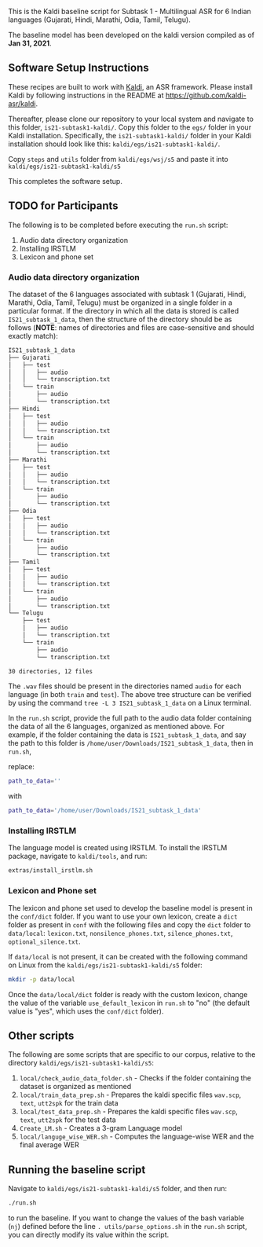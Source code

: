 
This is the Kaldi baseline script for Subtask 1 - Multilingual ASR for 6 Indian languages (Gujarati, Hindi, Marathi, Odia, Tamil, Telugu).

The baseline model has been developed on the kaldi version compiled as of __Jan 31, 2021__.

## Software Setup Instructions
These recipes are built to work with [Kaldi](https://github.com/kaldi-asr/kaldi), an ASR framework. Please install Kaldi by following instructions in the README at https://github.com/kaldi-asr/kaldi.

Thereafter, please clone our repository to your local system and navigate to this folder, `is21-subtask1-kaldi/`. Copy this folder to the `egs/` folder in your Kaldi installation. Specifically, the `is21-subtask1-kaldi/` folder in your Kaldi installation should look like this: `kaldi/egs/is21-subtask1-kaldi/`.

Copy `steps` and `utils` folder from `kaldi/egs/wsj/s5` and paste it into `kaldi/egs/is21-subtask1-kaldi/s5`

This completes the software setup.

## TODO for Participants

The following is to be completed before executing the `run.sh` script:
1. Audio data directory organization
2. Installing IRSTLM
3. Lexicon and phone set

### Audio data directory organization
The dataset of the 6 languages associated with subtask 1 (Gujarati, Hindi, Marathi, Odia, Tamil, Telugu) must be organized in a single folder in a particular format. If the directory in which all the data is stored is called `IS21_subtask_1_data`, then the structure of the directory should be as follows (__NOTE__: names of directories and files are case-sensitive and should exactly match):
```bash
IS21_subtask_1_data
├── Gujarati
│   ├── test
│   │   ├── audio
│   │   └── transcription.txt
│   └── train
│       ├── audio
│       └── transcription.txt
├── Hindi
│   ├── test
│   │   ├── audio
│   │   └── transcription.txt
│   └── train
│       ├── audio
│       └── transcription.txt
├── Marathi
│   ├── test
│   │   ├── audio
│   │   └── transcription.txt
│   └── train
│       ├── audio
│       └── transcription.txt
├── Odia
│   ├── test
│   │   ├── audio
│   │   └── transcription.txt
│   └── train
│       ├── audio
│       └── transcription.txt
├── Tamil
│   ├── test
│   │   ├── audio
│   │   └── transcription.txt
│   └── train
│       ├── audio
│       └── transcription.txt
└── Telugu
    ├── test
    │   ├── audio
    │   └── transcription.txt
    └── train
        ├── audio
        └── transcription.txt

30 directories, 12 files
```
The `.wav` files should be present in the directories named `audio` for each language (in both `train` and `test`). The above tree structure can be verified by using the command `tree -L 3 IS21_subtask_1_data` on a Linux terminal.

In the `run.sh` script, provide the full path to the audio data folder containing the data of all the 6 languages, organized as mentioned above. For example, if the folder containing the data is `IS21_subtask_1_data`, and say the path to this folder is `/home/user/Downloads/IS21_subtask_1_data`, then in `run.sh`, 
 
 replace:
```bash
path_to_data=''
```
with 
```bash
path_to_data='/home/user/Downloads/IS21_subtask_1_data'
```
### Installing IRSTLM

The language model is created using IRSTLM. To install the IRSTLM package, navigate to `kaldi/tools`, and run:
```bash
extras/install_irstlm.sh
```

### Lexicon and Phone set

The lexicon and phone set used to develop the baseline model is present in the `conf/dict` folder. If you want to use your own lexicon, create a `dict` folder as present in `conf` with the following files and copy the `dict` folder to `data/local`: `lexicon.txt`, `nonsilence_phones.txt`, `silence_phones.txt`, `optional_silence.txt`.

If `data/local` is not present, it can be created with the following command on Linux from the `kaldi/egs/is21-subtask1-kaldi/s5` folder:

```bash
mkdir -p data/local
```
Once the `data/local/dict` folder is ready with the custom lexicon, change the value of the variable `use_default_lexicon` in `run.sh` to "no"  (the default value is "yes", which uses the `conf/dict` folder).


## Other scripts

The following are some scripts that are specific to our corpus, relative to the directory `kaldi/egs/is21-subtask1-kaldi/s5`:
1) `local/check_audio_data_folder.sh` - Checks if the folder containing the dataset is organized as mentioned
2) `local/train_data_prep.sh` - Prepares the kaldi specific files `wav.scp`, `text`, `utt2spk` for the train data
3) `local/test_data_prep.sh` - Prepares the kaldi specific files `wav.scp`, `text`, `utt2spk` for the test data
4) `Create_LM.sh` - Creates a 3-gram Language model
5) `local/languge_wise_WER.sh` - Computes the language-wise WER and the final average WER

## Running the baseline script

Navigate to `kaldi/egs/is21-subtask1-kaldi/s5` folder, and then run:
```bash
./run.sh
```
to run the baseline. If you want to change the values of the bash variable (`nj`) defined before the line 
`. utils/parse_options.sh` in the `run.sh` script, you can directly modify its value within the script.
